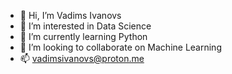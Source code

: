 - 👋 Hi, I’m Vadims Ivanovs
- 👀 I’m interested in Data Science
- 🌱 I’m currently learning Python
- 💞️ I’m looking to collaborate on Machine Learning
- 📫 vadimsivanovs@proton.me

<!---
VIV6369/VIV6369 is a ✨ special ✨ repository because its `README.md` (this file) appears on your GitHub profile.
You can click the Preview link to take a look at your changes.
--->
